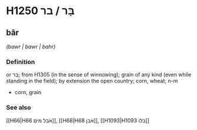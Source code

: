 # H1250 בָּר / בר

## bâr

_(bawr | bawr | bahr)_

### Definition

or בַּר; from H1305 (in the sense of winnowing); grain of any kind (even while standing in the field); by extension the open country; corn, wheat; n-m

- corn, grain

### See also

[[H66|H66 אבל מים]], [[H68|H68 אבן]], [[H1093|H1093 בלו]]
